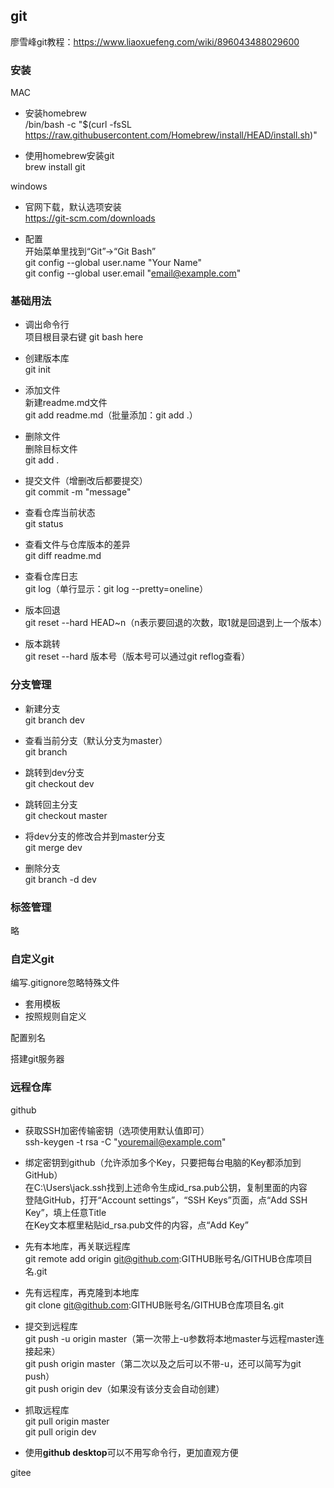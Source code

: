 ## git ##

廖雪峰git教程：https://www.liaoxuefeng.com/wiki/896043488029600

### 安装 ###

MAC

- 安装homebrew  
	/bin/bash -c "$(curl -fsSL https://raw.githubusercontent.com/Homebrew/install/HEAD/install.sh)"

- 使用homebrew安装git  
	brew install git

windows

- 官网下载，默认选项安装  
	https://git-scm.com/downloads

- 配置  
	开始菜单里找到“Git”->“Git Bash”  
	git config --global user.name "Your Name"  
	git config --global user.email "email@example.com"

### 基础用法 ###

- 调出命令行  
	项目根目录右键
	git bash here

- 创建版本库  
	git init

- 添加文件  
	新建readme.md文件  
	git add readme.md（批量添加：git add .）

- 删除文件  
	删除目标文件  
	git add .

- 提交文件（增删改后都要提交）  
	git commit -m "message"

- 查看仓库当前状态  
	git status

- 查看文件与仓库版本的差异  
	git diff readme.md 

- 查看仓库日志  
	git log（单行显示：git log --pretty=oneline）

- 版本回退  
	git reset --hard HEAD~n（n表示要回退的次数，取1就是回退到上一个版本）

- 版本跳转  
	git reset --hard 版本号（版本号可以通过git reflog查看）

### 分支管理 ###

- 新建分支  
	git branch dev

- 查看当前分支（默认分支为master）  
	git branch

- 跳转到dev分支  
	git checkout dev

- 跳转回主分支  
	git checkout master

- 将dev分支的修改合并到master分支  
	git merge dev

- 删除分支  
	git branch -d dev

### 标签管理 ###

略

### 自定义git ###

编写.gitignore忽略特殊文件

- 套用模板
- 按照规则自定义

配置别名

搭建git服务器

### 远程仓库 ###

github

- 获取SSH加密传输密钥（选项使用默认值即可）  
	ssh-keygen -t rsa -C "youremail@example.com"

- 绑定密钥到github（允许添加多个Key，只要把每台电脑的Key都添加到GitHub）  
	在C:\Users\jack\.ssh找到上述命令生成id_rsa.pub公钥，复制里面的内容  
	登陆GitHub，打开“Account settings”，“SSH Keys”页面，点“Add SSH Key”，填上任意Title  
	在Key文本框里粘贴id_rsa.pub文件的内容，点“Add Key”

- 先有本地库，再关联远程库  
	git remote add origin git@github.com:GITHUB账号名/GITHUB仓库项目名.git

- 先有远程库，再克隆到本地库  
	git clone git@github.com:GITHUB账号名/GITHUB仓库项目名.git
	
- 提交到远程库  
	git push -u origin master（第一次带上-u参数将本地master与远程master连接起来）  
	git push origin master（第二次以及之后可以不带-u，还可以简写为git push）  
	git push origin dev（如果没有该分支会自动创建）

- 抓取远程库  
	git pull origin master  
	git pull origin dev

- 使用**github desktop**可以不用写命令行，更加直观方便


gitee
	



